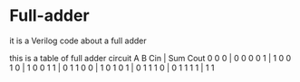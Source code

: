 # Full-adder
it is a Verilog code about a full adder 

this is a table of full adder circuit
A B Cin | Sum Cout
0 0  0  |  0   0
0 0  1  |  1   0
0 1  0  |  1   0
0 1  1  |  0   1
1 0  0  |  1   0
1 0  1  |  0   1
1 1  0  |  0   1
1 1  1  |  1   1
